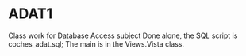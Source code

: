 # ADAT1
Class work for Database Access subject
Done alone, the SQL script is coches_adat.sql;
The main is in the Views.Vista class.
